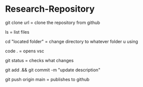 # Research-Repository

git clone url = clone the repository from github

ls = list files

cd "located folder" = change directory to whatever folder u using

code . = opens vsc

git status = checks what changes

git add .&& git commit -m "update description"

git push origin main = publishes to github